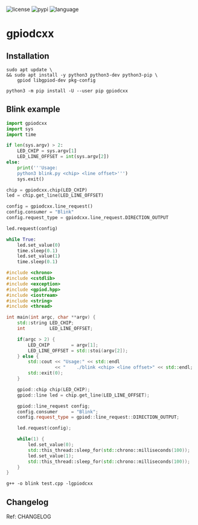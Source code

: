 ![license](https://img.shields.io/github/license/hhk7734/python3-gpiodcxx)
![pypi](https://img.shields.io/pypi/v/gpiodcxx)
![language](https://img.shields.io/github/languages/top/hhk7734/python3-gpiodcxx)

# gpiodcxx

## Installation

```shell
sudo apt update \
&& sudo apt install -y python3 python3-dev python3-pip \
    gpiod libgpiod-dev pkg-config
```

```shell
python3 -m pip install -U --user pip gpiodcxx
```

## Blink example

```python
import gpiodcxx
import sys
import time

if len(sys.argv) > 2:
    LED_CHIP = sys.argv[1]
    LED_LINE_OFFSET = int(sys.argv[2])
else:
    print('''Usage:
    python3 blink.py <chip> <line offset>''')
    sys.exit()

chip = gpiodcxx.chip(LED_CHIP)
led = chip.get_line(LED_LINE_OFFSET)

config = gpiodcxx.line_request()
config.consumer = "Blink"
config.request_type = gpiodcxx.line_request.DIRECTION_OUTPUT

led.request(config)

while True:
    led.set_value(0)
    time.sleep(0.1)
    led.set_value(1)
    time.sleep(0.1)
```

```c++
#include <chrono>
#include <cstdlib>
#include <exception>
#include <gpiod.hpp>
#include <iostream>
#include <string>
#include <thread>

int main(int argc, char **argv) {
    std::string LED_CHIP;
    int         LED_LINE_OFFSET;

    if(argc > 2) {
        LED_CHIP        = argv[1];
        LED_LINE_OFFSET = std::stoi(argv[2]);
    } else {
        std::cout << "Usage:" << std::endl
                  << "    ./blink <chip> <line offset>" << std::endl;
        std::exit(0);
    }

    gpiod::chip chip(LED_CHIP);
    gpiod::line led = chip.get_line(LED_LINE_OFFSET);

    gpiod::line_request config;
    config.consumer     = "Blink";
    config.request_type = gpiod::line_request::DIRECTION_OUTPUT;

    led.request(config);

    while(1) {
        led.set_value(0);
        std::this_thread::sleep_for(std::chrono::milliseconds(100));
        led.set_value(1);
        std::this_thread::sleep_for(std::chrono::milliseconds(100));
    }
}
```

```shell
g++ -o blink test.cpp -lgpiodcxx
```

## Changelog

Ref: CHANGELOG
